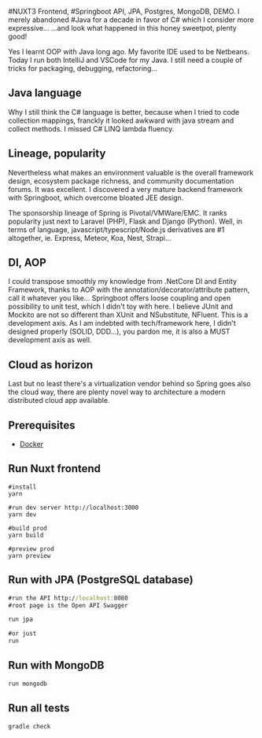 #NUXT3 Frontend, #Springboot API, JPA, Postgres, MongoDB, DEMO. I merely abandoned #Java for a decade in favor of C# which I consider more expressive...
...and look what happened in this honey sweetpot, plenty good!


Yes I learnt OOP with Java long ago. My favorite IDE used to be Netbeans.
Today I run both IntelliJ and VSCode for my Java. I still need a couple of tricks for packaging, debugging, refactoring...

## Java language

Why I still think the C# language is better, because when I tried to code collection mappings, franckly it looked awkward with java stream and collect methods. I missed C# LINQ lambda fluency.

## Lineage, popularity

Nevertheless what makes an environment valuable is the overall framework design, ecosystem package richness, and community documentation forums. It was excellent.
I discovered a very mature backend framework with Springboot, which overcome bloated JEE design.

The sponsorship lineage of Spring is Pivotal/VMWare/EMC. It ranks popularity just next to Laravel (PHP), Flask and Django (Python). Well, in terms of language, javascript/typescript/Node.js derivatives are #1 altogether, ie. Express, Meteor, Koa, Nest, Strapi...

## DI, AOP

I could transpose smoothly my knowledge from .NetCore DI and Entity Framework, thanks to AOP with the annotation/decorator/attribute pattern, call it whatever you like...
Springboot offers loose coupling and open possibility to unit test, which I didn't toy with here. I believe JUnit and Mockito are not so different than XUnit and NSubstitute, NFluent. This is a development axis.
As I am indebted with tech/framework here, I didn't designed properly (SOLID, DDD...), you pardon me, it is also a MUST development axis as well.

## Cloud as horizon

Last but no least there's a virtualization vendor behind so Spring goes also the cloud way, there are plenty novel way to architecture a modern distributed cloud app available.

## Prerequisites

- [Docker](https://docs.docker.com/)

## Run Nuxt frontend

```
#install
yarn

#run dev server http://localhost:3000
yarn dev

#build prod
yarn build

#preview prod
yarn preview
```

## Run with JPA (PostgreSQL database)

```cmd
#run the API http://localhost:8080
#root page is the Open API Swagger

run jpa

#or just
run
```

## Run with MongoDB

```cmd
run mongodb
```

## Run all tests

```bash
gradle check
```
